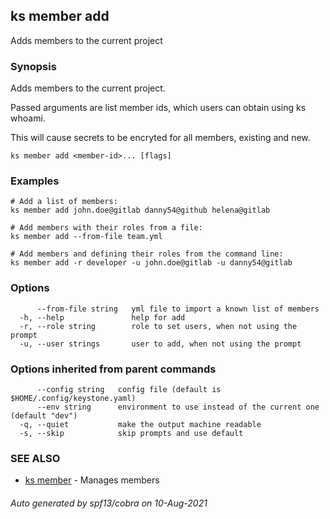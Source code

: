 ## ks member add

Adds members to the current project

### Synopsis

Adds members to the current project.

Passed arguments are list member ids, which users can 
obtain using ks whoami.

This will cause secrets to be encryted for all members, existing and new.

```
ks member add <member-id>... [flags]
```

### Examples

```
# Add a list of members:
ks member add john.doe@gitlab danny54@github helena@gitlab

# Add members with their roles from a file:
ks member add --from-file team.yml

# Add members and defining their roles from the command line:
ks member add -r developer -u john.doe@gitlab -u danny54@gitlab

```

### Options

```
      --from-file string   yml file to import a known list of members
  -h, --help               help for add
  -r, --role string        role to set users, when not using the prompt
  -u, --user strings       user to add, when not using the prompt
```

### Options inherited from parent commands

```
      --config string   config file (default is $HOME/.config/keystone.yaml)
      --env string      environment to use instead of the current one (default "dev")
  -q, --quiet           make the output machine readable
  -s, --skip            skip prompts and use default
```

### SEE ALSO

* [ks member](ks_member.md)	 - Manages members

###### Auto generated by spf13/cobra on 10-Aug-2021
